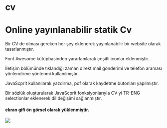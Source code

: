 # cv

<h1> Online yayınlanabilir statik Cv</h1>

<p> Bir CV de olması gereken her şey eklenerek yayınlanabilir bir website olarak tasarlanmıştır.</p>

<p> Font Awesome kütüphasinden yararlanılarak çeşitli iconlar eklenmiştir.</p>

<p> İletişim bölümünde tıklandığı zaman direkt mail gönderimi ve telefon araması yönlendirme yöntenmi kullanılmıştır.</p>

<p> JavaScprit kullanılarak yazdırma, pdf olarak kaydetme butonları yapılmıştır. </p>

<p> Bir sözlük oluşturularak JavaScprit fonksiyonlarıyla CV yi TR-ENG selectionlar eklenerek dil değişimi sağlanmıştır.</p>

<h4> ekran gifi ön görsel olarak yüklenmiştir. </h4>

![](preview.gif)